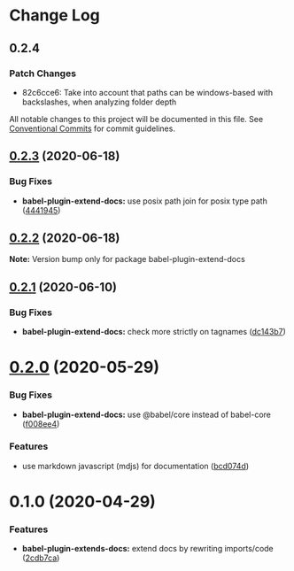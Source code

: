 # Change Log

## 0.2.4

### Patch Changes

- 82c6cce6: Take into account that paths can be windows-based with backslashes, when analyzing folder depth

All notable changes to this project will be documented in this file.
See [Conventional Commits](https://conventionalcommits.org) for commit guidelines.

## [0.2.3](https://github.com/ing-bank/lion/compare/babel-plugin-extend-docs@0.2.2...babel-plugin-extend-docs@0.2.3) (2020-06-18)

### Bug Fixes

- **babel-plugin-extend-docs:** use posix path join for posix type path ([4441945](https://github.com/ing-bank/lion/commit/4441945d051fa558db2270926583fd0443043c25))

## [0.2.2](https://github.com/ing-bank/lion/compare/babel-plugin-extend-docs@0.2.1...babel-plugin-extend-docs@0.2.2) (2020-06-18)

**Note:** Version bump only for package babel-plugin-extend-docs

## [0.2.1](https://github.com/ing-bank/lion/compare/babel-plugin-extend-docs@0.2.0...babel-plugin-extend-docs@0.2.1) (2020-06-10)

### Bug Fixes

- **babel-plugin-extend-docs:** check more strictly on tagnames ([dc143b7](https://github.com/ing-bank/lion/commit/dc143b7323590ebb46054d22abfb16aa2090c110))

# [0.2.0](https://github.com/ing-bank/lion/compare/babel-plugin-extend-docs@0.1.0...babel-plugin-extend-docs@0.2.0) (2020-05-29)

### Bug Fixes

- **babel-plugin-extend-docs:** use @babel/core instead of babel-core ([f008ee4](https://github.com/ing-bank/lion/commit/f008ee42a722482c5619dc9d29fd1e050820bf6c))

### Features

- use markdown javascript (mdjs) for documentation ([bcd074d](https://github.com/ing-bank/lion/commit/bcd074d1fbce8754d428538df723ba402603e2c8))

# 0.1.0 (2020-04-29)

### Features

- **babel-plugin-extends-docs:** extend docs by rewriting imports/code ([2cdb7ca](https://github.com/ing-bank/lion/commit/2cdb7cac50c21bf2af5314797375c68c60523252))
